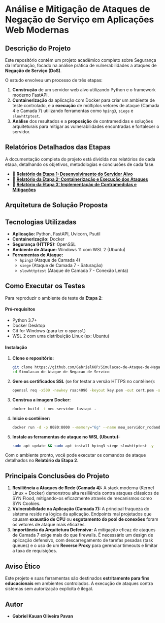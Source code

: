 # Análise e Mitigação de Ataques de Negação de Serviço em Aplicações Web Modernas

## Descrição do Projeto

Este repositório contém um projeto acadêmico completo sobre Segurança da Informação, focado na análise prática de vulnerabilidades a ataques de **Negação de Serviço (DoS)**.

O estudo envolveu um processo de três etapas:

1.  **Construção** de um servidor web alvo utilizando Python e o framework moderno FastAPI.
2.  **Containerização** da aplicação com Docker para criar um ambiente de teste controlado, e a **execução** de múltiplos vetores de ataque (Camada 4 e Camada 7) utilizando ferramentas como `hping3`, `siege` e `slowhttptest`.
3.  **Análise** dos resultados e a **proposição** de contramedidas e soluções arquiteturais para mitigar as vulnerabilidades encontradas e fortalecer o servidor.

## Relatórios Detalhados das Etapas

A documentação completa do projeto está dividida nos relatórios de cada etapa, detalhando os objetivos, metodologias e conclusões de cada fase.

  * 📄 **[Relatório da Etapa 1: Desenvolvimento do Servidor Alvo](https://docs.google.com/document/d/13tBxKG-SxTeRZohuBgO7M66APglamj_vN88MOGzasJY/edit?usp=sharing.md)**
  * 📄 **[Relatório da Etapa 2: Containerização e Execução dos Ataques](https://docs.google.com/document/d/1XIYH8dEBhaBi1Q9IcSigziiCimm67kksAwmftdiQ3cg/edit?usp=sharing.md)**
  * 📄 **[Relatório da Etapa 3: Implementação de Contramedidas e Mitigações](https://docs.google.com/document/d/1LWw8H-yUP-EBd532bUWWw4p30R29U2CElCZzq0Hztis/edit?usp=sharing)**

## Arquitetura de Solução Proposta



## Tecnologias Utilizadas

  * **Aplicação:** Python, FastAPI, Uvicorn, Psutil
  * **Containerização:** Docker
  * **Segurança (HTTPS):** OpenSSL
  * **Ambiente de Ataque:** Windows 11 com WSL 2 (Ubuntu)
  * **Ferramentas de Ataque:**
      * `hping3` (Ataque de Camada 4)
      * `siege` (Ataque de Camada 7 - Saturação)
      * `slowhttptest` (Ataque de Camada 7 - Conexão Lenta)

## Como Executar os Testes

Para reproduzir o ambiente de teste da **Etapa 2**:

#### Pré-requisitos

  * Python 3.7+
  * Docker Desktop
  * Git for Windows (para ter o `openssl`)
  * WSL 2 com uma distribuição Linux (ex: Ubuntu)

#### Instalação

1.  **Clone o repositório:**
    ```bash
    git clone https://github.com/GabrielKOP/Simulacao-de-Ataque-de-Negacao-de-Servico
    cd Simulacao-de-Ataque-de-Negacao-de-Servico
    ```
2.  **Gere os certificados SSL** (se for testar a versão HTTPS no contêiner):
    ```bash
    openssl req -x509 -newkey rsa:4096 -keyout key.pem -out cert.pem -sha256 -days 365 -nodes
    ```
3.  **Construa a imagem Docker:**
    ```bash
    docker build -t meu-servidor-fastapi .
    ```
4.  **Inicie o contêiner:**
    ```bash
    docker run -d -p 8080:8000 --memory="6g" --name meu_servidor_rodando meu-servidor-fastapi
    ```
5.  **Instale as ferramentas de ataque no WSL (Ubuntu):**
    ```bash
    sudo apt update && sudo apt install hping3 siege slowhttptest -y
    ```

Com o ambiente pronto, você pode executar os comandos de ataque detalhados no **Relatório da Etapa 2**.

## Principais Conclusões do Projeto

1.  **Resiliência a Ataques de Rede (Camada 4):** A stack moderna (Kernel Linux + Docker) demonstrou alta resiliência contra ataques clássicos de SYN Flood, mitigando-os eficazmente através de mecanismos como SYN Cookies.
2.  **Vulnerabilidade na Aplicação (Camada 7):** A principal fraqueza do sistema reside na lógica da aplicação. Endpoints mal projetados que causam **exaustão de CPU** ou **esgotamento do pool de conexões** foram os vetores de ataque mais eficazes.
3.  **Importância da Arquitetura Defensiva:** A mitigação eficaz de ataques de Camada 7 exige mais do que firewalls. É necessário um design de aplicação defensivo, com descarregamento de tarefas pesadas (task queues) e o uso de um **Reverse Proxy** para gerenciar timeouts e limitar a taxa de requisições.

## Aviso Ético

Este projeto e suas ferramentas são destinados **estritamente para fins educacionais** em ambientes controlados. A execução de ataques contra sistemas sem autorização explícita é ilegal.

##  Autor

  * **Gabriel Kauan Oliveira Pavan**
